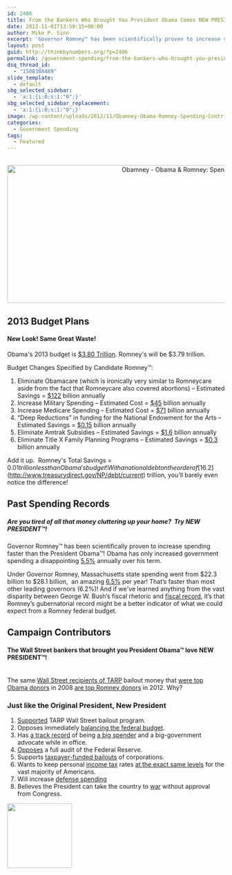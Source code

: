 ```yaml
---
id: 2406
title: From the Bankers Who Brought You President Obama Comes NEW PRESIDENT™!
date: 2012-11-01T13:50:15+00:00
author: Mike P. Sinn
excerpt: 'Governor Romney™ has been scientifically proven to increase spending faster than the President Obama™! Obama has only increased government spending a disappointing 5.5% annually over his term.'
layout: post
guid: http://thinkbynumbers.org/?p=2406
permalink: /government-spending/from-the-bankers-who-brought-you-president-obama-comes-new-president/
dsq_thread_id:
  - "1508308489"
slide_template:
  - default
sbg_selected_sidebar:
  - 'a:1:{i:0;s:1:"0";}'
sbg_selected_sidebar_replacement:
  - 'a:1:{i:0;s:1:"0";}'
image: /wp-content/uploads/2012/11/Obamney-Obama-Romney-Spending-Contributors-Infographic-672x224.jpg
categories:
  - Government Spending
tags:
  - Featured
---
```

<p style="text-align: center;">
  <a href="http://thinkbynumbers.org/wp-content/uploads/2012/11/Obamney-Obama-Romney-Spending-Contributors-Infographic.jpg"><br /> </a><a href="http://thinkbynumbers.org/wp-content/uploads/2012/11/Obamney-Obama-Romney-Spending-Contributors-Infographic.jpg"><img data-attachment-id="2543" data-permalink="https://thinkbynumbers.org/government-spending/from-the-bankers-who-brought-you-president-obama-comes-new-president/attachment/obamney-obama-romney-spending-contributors-infographic/" data-orig-file="https://thinkbynumbers.org/wp-content/uploads/2012/11/Obamney-Obama-Romney-Spending-Contributors-Infographic.jpg" data-orig-size="960,320" data-comments-opened="1" data-image-meta="{&quot;aperture&quot;:&quot;0&quot;,&quot;credit&quot;:&quot;&quot;,&quot;camera&quot;:&quot;&quot;,&quot;caption&quot;:&quot;&quot;,&quot;created_timestamp&quot;:&quot;0&quot;,&quot;copyright&quot;:&quot;&quot;,&quot;focal_length&quot;:&quot;0&quot;,&quot;iso&quot;:&quot;0&quot;,&quot;shutter_speed&quot;:&quot;0&quot;,&quot;title&quot;:&quot;&quot;,&quot;orientation&quot;:&quot;0&quot;}" data-image-title="Obamney-Obama-Romney-Spending-Contributors-Infographic" data-image-description="" data-medium-file="https://thinkbynumbers.org/wp-content/uploads/2012/11/Obamney-Obama-Romney-Spending-Contributors-Infographic-300x100.jpg" data-large-file="https://thinkbynumbers.org/wp-content/uploads/2012/11/Obamney-Obama-Romney-Spending-Contributors-Infographic.jpg" class="alignnone wp-image-2543 size-full" title="Obamney - Obama & Romney: Spending & Contributors Infographic" src="http://thinkbynumbers.org/wp-content/uploads/2012/11/Obamney-Obama-Romney-Spending-Contributors-Infographic.jpg" width="960" height="320" srcset="https://thinkbynumbers.org/wp-content/uploads/2012/11/Obamney-Obama-Romney-Spending-Contributors-Infographic.jpg 960w, https://thinkbynumbers.org/wp-content/uploads/2012/11/Obamney-Obama-Romney-Spending-Contributors-Infographic-300x100.jpg 300w, https://thinkbynumbers.org/wp-content/uploads/2012/11/Obamney-Obama-Romney-Spending-Contributors-Infographic-768x256.jpg 768w, https://thinkbynumbers.org/wp-content/uploads/2012/11/Obamney-Obama-Romney-Spending-Contributors-Infographic-672x224.jpg 672w, https://thinkbynumbers.org/wp-content/uploads/2012/11/Obamney-Obama-Romney-Spending-Contributors-Infographic-480x160.jpg 480w" sizes="(max-width: 960px) 100vw, 960px" /></a>
</p>

## 2013 Budget Plans

#### New Look! Same Great Waste!

Obama's 2013 budget is [$3.80 Trillion](https://en.wikipedia.org/wiki/2013_United_States_federal_budget). Romney's will be $3.79 trillion.

Budget Changes Specified by Candidate Romney™:

  1. Eliminate Obamacare (which is ironically very similar to Romneycare aside from the fact that Romneycare also covered abortions) &#8211; Estimated Savings = [$122](http://www.forbes.com/forbes/welcome/?toURL=http://www.forbes.com/sites/aroy/2012/07/27/cbo-obamacare-will-spend-more-tax-more-and-reduce-the-deficit-less-than-we-previously-thought/&refURL=http://thinkbynumbers.org&referrer=http://thinkbynumbers.org) billion annually
  2. Increase Military Spending &#8211; Estimated Cost = [$45](https://myaccount.nytimes.com/auth/login?URI=http%3A%2F%2Fwww.nytimes.com%2F2011%2F11%2F07%2Fworld%2Fpanetta-weighs-military-cuts-once-thought-out-of-bounds.html%3F_r%3D5&REFUSE_COOKIE_ERROR=SHOW_ERROR) billion annually
  3. Increase Medicare Spending &#8211; Estimated Cost = [$71](http://www.factcheck.org/2012/08/a-campaign-full-of-mediscare/) billion annually
  4. &#8220;Deep Reductions&#8221; in funding for the National Endowment for the Arts &#8211; Estimated Savings = [$0.15](https://www.philanthropy.com/article/Arts-Spending-Cut-as-2012/195421) billion annually
  5. Eliminate Amtrak Subsidies &#8211; Estimated Savings = [$1.6](http://reason.com/archives/2011/11/09/absolutely-profligate) billion annually
  6. Eliminate Title X Family Planning Programs &#8211; Estimated Savings = [$0.3](http://khn.org/news/planned-parenthood-title-10/) billion annually

Add it up.  Romney's Total Savings = $0.01 trillion less than Obama's budget! With a national debt on the order of [$16.2](http://www.treasurydirect.gov/NP/debt/current) trillion, you’ll barely even notice the difference!

## Past Spending Records

##### Are you tired of all that money cluttering up your home?  Try NEW PRESIDENT™!

Governor Romney™ has been scientifically proven to increase spending faster than the President Obama™! Obama has only increased government spending a disappointing [5.5%](https://www.washingtonpost.com/blogs/fact-checker/post/the-facts-about-the-growth-of-spending-under-obama/2012/05/24/gJQAIJh6nU_blog.html) annually over his term.

Under Governor Romney, Massachusetts state spending went from $22.3 billion to $28.1 billion,  an amazing [6.5%](https://myaccount.nytimes.com/auth/login?URI=http%3A%2F%2Fthecaucus.blogs.nytimes.com%2F2007%2F12%2F31%2Fclarification-on-huckabee-and-romney-spending%2F%3F_r%3D5&REFUSE_COOKIE_ERROR=SHOW_ERROR) per year! That’s faster than most other leading governors (6.2%)! And if we've learned anything from the vast disparity between George W. Bush’s fiscal rhetoric and [fiscal record](https://www.mercatus.org/publication/spending-under-president-george-w-bush), it’s that Romney’s gubernatorial record might be a better indicator of what we could expect from a Romney federal budget.

## Campaign Contributors

<h4 dir="ltr">
  The Wall Street bankers that brought you President Obama™ love NEW PRESIDENT™!
</h4>

<strong id="internal-source-marker_0.35371873271651566"><br /> </strong>The same [Wall Street recipients of TARP](http://www.opensecrets.org/news/2009/02/tarp-recipients-paid-out-114-m/) bailout money that [were top Obama donors](http://www.opensecrets.org/pres08/contrib.php?cycle=2008&cid=N00009638) in 2008 [are top Romney donors](http://www.opensecrets.org/pres12/contrib.php?cycle=2012&id=N00000286) in 2012. Why?

### Just like the Original President, New President

  1. [Supported](http://www.youtube.com/watch?feature=player_embedded&v=aX6T--U8Ll8) TARP Wall Street bailout program.
  2. Opposes immediately [balancing the federal budget](http://theeconomiccollapseblog.com/archives/there-is-not-going-to-be-a-solution-to-our-economic-problems-on-the-national-level).
  3. Has [a track record](http://endoftheamericandream.com/archives/16-reasons-why-mitt-romney-would-be-a-really-really-bad-president) of being [a big spender](http://endoftheamericandream.com/archives/17-reasons-why-a-vote-for-mitt-romney-is-a-vote-for-the-new-world-order) and a big-government advocate while in office.
  4. [Opposes](http://www.thepoliticalguide.com/Profiles/Governor/Massachusetts/Mitt_Romney/Views/The_Federal_Reserve/) a full audit of the Federal Reserve.
  5. Supports [taxpayer-funded bailouts](http://www.dailykos.com/story/2012/02/17/1065790/-Mitt-Romney-s-bailout-problem) of corporations.
  6. Wants to keep personal <a href="https://turbotax.intuit.com/" target="_blank">income tax</a> rates [at the exact same levels](http://www.businessinsider.com/mitt-romney-tax-rates-low-2012-7) for the vast majority of Americans.
  7. Will increase [defense spending](http://www.rawstory.com/2011/02/defense-enjoys-short-term-boost-under-obama-budget/)
  8. Believes the President can take the country to [war](http://crooksandliars.com/nicole-belle/romney-president-has-power-act-unilat) without approval from Congress.

<a href="http://thinkbynumbers.org/government-spending/from-the-bankers-who-brought-you-president-obama-comes-new-president/attachment/obamney-obama-romney-spending-infographic-ad-version-11-1-12-thumbnail/" rel="attachment wp-att-2558"><img data-attachment-id="2558" data-permalink="https://thinkbynumbers.org/government-spending/from-the-bankers-who-brought-you-president-obama-comes-new-president/attachment/obamney-obama-romney-spending-infographic-ad-version-11-1-12-thumbnail/" data-orig-file="https://thinkbynumbers.org/wp-content/uploads/2012/11/Obamney-Obama-Romney-Spending-Infographic-Ad-Version-11-1-12-thumbnail.jpg" data-orig-size="300,300" data-comments-opened="1" data-image-meta="{&quot;aperture&quot;:&quot;0&quot;,&quot;credit&quot;:&quot;&quot;,&quot;camera&quot;:&quot;&quot;,&quot;caption&quot;:&quot;&quot;,&quot;created_timestamp&quot;:&quot;0&quot;,&quot;copyright&quot;:&quot;&quot;,&quot;focal_length&quot;:&quot;0&quot;,&quot;iso&quot;:&quot;0&quot;,&quot;shutter_speed&quot;:&quot;0&quot;,&quot;title&quot;:&quot;&quot;,&quot;orientation&quot;:&quot;0&quot;}" data-image-title="Obamney-Obama-Romney-Spending-Infographic-Ad-Version-11-1-12-thumbnail" data-image-description="" data-medium-file="https://thinkbynumbers.org/wp-content/uploads/2012/11/Obamney-Obama-Romney-Spending-Infographic-Ad-Version-11-1-12-thumbnail.jpg" data-large-file="https://thinkbynumbers.org/wp-content/uploads/2012/11/Obamney-Obama-Romney-Spending-Infographic-Ad-Version-11-1-12-thumbnail.jpg" class="aligncenter size-thumbnail wp-image-2558" title="Obamney-Obama-Romney-Spending-Infographic-Ad-Version-11-1-12-thumbnail" src="http://thinkbynumbers.org/wp-content/uploads/2012/11/Obamney-Obama-Romney-Spending-Infographic-Ad-Version-11-1-12-thumbnail-150x150.jpg" alt="" width="150" height="150" srcset="https://thinkbynumbers.org/wp-content/uploads/2012/11/Obamney-Obama-Romney-Spending-Infographic-Ad-Version-11-1-12-thumbnail-150x150.jpg 150w, https://thinkbynumbers.org/wp-content/uploads/2012/11/Obamney-Obama-Romney-Spending-Infographic-Ad-Version-11-1-12-thumbnail.jpg 300w" sizes="(max-width: 150px) 100vw, 150px" /></a>